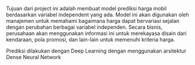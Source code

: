 Tujuan dari project ini adalah membuat model prediksi harga mobil berdasarkan variabel independent yang ada. Model ini akan digunakan oleh manajemen untuk memahami bagaimana harga dapat bervariasi sejalan dengan perubahan berbagai variabel independen. Secara bisnis, perusahaan akan menggunakan informasi ini untuk merekayasa disain dari kendaraan, pola promosi, dan lain-lain untuk memenuhi kriteria harga.

Prediksi dilakukan dengan Deep Learning dengan menggunakan arsitektur Dense Neural Network
